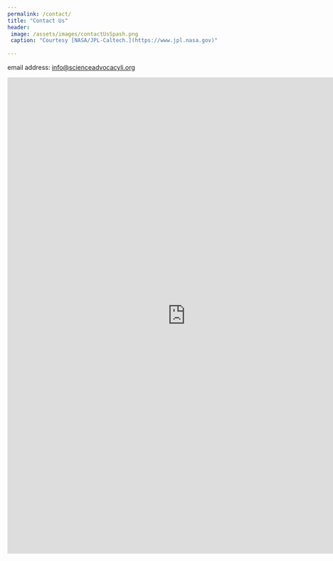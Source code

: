 ```yaml
---
permalink: /contact/
title: "Contact Us"
header:
 image: /assets/images/contactUsSpash.png
 caption: "Courtesy [NASA/JPL-Caltech.](https://www.jpl.nasa.gov)"
 
---
```


email address: [info@scienceadvocacyli.org](mailto:info@scienceadvocacyli.org)

<iframe src="https://docs.google.com/forms/d/e/1FAIpQLSe1q9esOuEjhoM9Lp-LO--GWYnc4NzlEnaxCF02ThkeGZecwg/viewform?embedded=true" width="800" height="1069" frameborder="0" marginheight="0" marginwidth="0">Loading…</iframe>